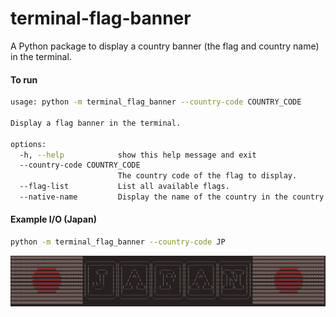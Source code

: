# terminal-flag-banner
A Python package to display a country banner (the flag and country name) in the terminal.

#### To run
```sh
usage: python -m terminal_flag_banner --country-code COUNTRY_CODE

Display a flag banner in the terminal.

options:
  -h, --help            show this help message and exit
  --country-code COUNTRY_CODE
                        The country code of the flag to display.
  --flag-list           List all available flags.
  --native-name         Display the name of the country in the country's native language.
```

#### Example I/O (Japan)
```sh
python -m terminal_flag_banner --country-code JP
```
![Japan expected output](images/expected_output_japan.png)